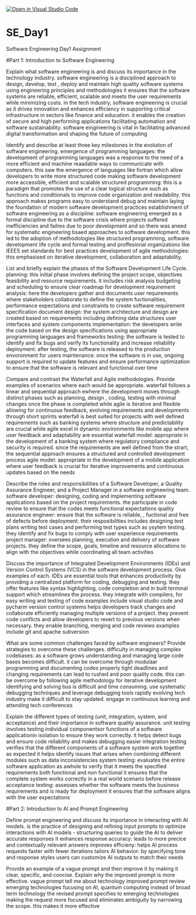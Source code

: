 [![Open in Visual Studio Code](https://classroom.github.com/assets/open-in-vscode-2e0aaae1b6195c2367325f4f02e2d04e9abb55f0b24a779b69b11b9e10269abc.svg)](https://classroom.github.com/online_ide?assignment_repo_id=18411116&assignment_repo_type=AssignmentRepo)
# SE_Day1
Software Engineering Day1 Assignment

#Part 1: Introduction to Software Engineering

Explain what software engineering is and discuss its importance in the technology industry.
software engineering is a disciplined approach to design, develop, test , deploy and maintain high quality software systems using engineering principles and methodologies
it ensures that the software systems are reliable, efficient, scalable and meets the user requirements while minimizing costs. in the tech industry, software engineering is crucial as it drives innovation and enhances efficiency in supporting critical infrastructure in sectors like finance and education. it enables the creation of secure and high performing applications facilitating automation and software sustainability. software eingineering is vital in facilitating advanced digital transformation and shaping the future of computing

Identify and describe at least three key milestones in the evolution of software engineering.
emergence of programming languages: the development of programming languages was a response to the need of a more efficient and machine reaadable ways to communicate with computers. this saw the emergence of languages like fortran which allow developers to write more structured code making software development more accessible, efficient and scalable
structured programming: this is a paradigm that promotes the use of a clear logical structure such as functions and conditionals to improve code organization and readability. this approach makes programs easy to understand debug and maintain laying the foundation of modern software development practices
establishment of software engineering as a discipline: software engineering emerged as a formal discipline due to the software crisis where projects suffered inefficiencies and failres due to poor development and so there was aneed for systematic engineering bsaed approaches to software development. this led to the adoption of methodologies like structured programming, software development life cycle and formal testing and proffesional organizations like IEEES set standards for best practices
development of agile methodologies: this emphasised on iterative development, collaboration and adaptability.

List and briefly explain the phases of the Software Development Life Cycle.
planning: this initial phase involves defining the project scope, objectives feasibility and resource requirements. it includes risk analysis budgeting and scheduling to ensure clear roadmap for development
requirement analysis: here the developers gather and documents user requirements where stakeholders collaborate to define the system fuctionalities, performance expectations and constraints to create software requirement specification document
design: the system architecture and design are created based on requirements including defining data structures user interfaces and system components
implementation: the developers write the code based on the design specifications using appropriate programming languages and frameworks
testing: the software is tested to identify and fix bugs and verify its functionality and increase reliability
deployment: after testing, the software is released to the production envoronment for users
maintenance: once the software is in use, ongoing support is required to update features and ensure performance optimization to ensure that the software is relevant and functional over time


Compare and contrast the Waterfall and Agile methodologies. Provide examples of scenarios where each would be appropriate.
waterfall follows a linear and sequential approach ewhere the development moves through distinct phases such as planning, design , coding, testing with minimal changes once the phase is completed while agile is iterative and flexible allowing for continuous feedback, evolving requirements and developments through short sprints
waterfall is best suited for projects  with well defined requirements such as banking systems where structure and predictability are crucial while agile excel in dynamic environments like mobile app where user feedback and adaptability are essential
waterfall model: appropriate in the development of a banking system where regulatory compliance and security is required. since the requirements are well defined from the strart, the sequential approach ensures a structured and controlled development process
agile model: appropriate in the development of a mobile application where user feedback is crucial for iterative improvements and continuous updates based on the needs

Describe the roles and responsibilities of a Software Developer, a Quality Assurance Engineer, and a Project Manager in a software engineering team.
software developer: designing, coding and implementing software applications based on the project requirements. the participate in code review to ensure that the codes meets functional expectations
quality assurance engineer: ensure that the software is reliable, , fuctional and free of defects before deployment. their resposibilities includes designing test plans writing test cases and performing test types such as ysytem testing. they identify and fix bugs to comply with user experience requirements
project manager: oversees planning, execution and delivery of software projects. they define the scope, goals, timeline and resource allocations to align with the objectives while coordinating all team activities

Discuss the importance of Integrated Development Environments (IDEs) and Version Control Systems (VCS) in the software development process. Give examples of each.
IDEs are essential tools that enhances productivity by providing a centralized platform for coding, debugging and testing. they offer features like syntax highlighting, code completion and in built terminal support which streamlines the process. they integrate with compilers, for easy writing and testing of code
examples include visual studio code and pycharm
version control systems helps developers track changes and collaborate efficiently managing multiple versions of a project. they prevent code conflicts and allow developers to revert to previous versions when necessary. they enable branching, merging and code reviews
examples include git and apache subversion

What are some common challenges faced by software engineers? Provide strategies to overcome these challenges.
difficulty in managing complex codebases: as a software grows understanding and managing large code bases becomes difficult.  it can be overcome through modulaar programming and documenting codes properly
tight deadlines and changing requirements can lead to rushed and poor quality code. this can be overcome by following agile methodology for iterative development
identifying and solving bus is difficult and time consuming. use systematic debugging techniques and leverage debugging tools
rapidly evolving tech industry make it difficult to stay updated. engage in continuous learning and attending tech conferences

Explain the different types of testing (unit, integration, system, and acceptance) and their importance in software quality assurance.
unit testing involves testing individual componentsor functions of a software applicationin isolation to ensure they work correctly. 
it helps detect bugs and ensure code reliability and makes debugging easier
integration testing verifies that the different components of a software system work together as expected
it helps identify issues that arises when combining different modules such as data inconsistencies
system testing: evaluates the entire software application as awhole to verify that it meets the specified requirements both functional and non functional
it ensures that the complete system works correctly in a real world scenario before release
acceptance testing: assesses whether the software meets the business requirements and is ready for deployment
it ensures that the software aligns with the user expectations

#Part 2: Introduction to AI and Prompt Engineering


Define prompt engineering and discuss its importance in interacting with AI models.
is the practice of designing and refining input prompts to optimize interactions with AI models - structuring queries to guide the AI to deliver accurate responses
it enhances response accuracy: leads to more precice and contextually relevant answers
improves efficieny:  helps AI process requests faster with fewer iterations
tailors AI behavior: by specifying tone and response styles users can customize AI outputs to match their needs

Provide an example of a vague prompt and then improve it by making it clear, specific, and concise. Explain why the improved prompt is more effective.
vague prompt 
tell me about technology
improved prompt
review emerging technologies fucusing on AI, quantum computing
instead of broad term technology the revised prompt specifies to emerging technologies making the request more focused and eliminates ambiguity by narrowing the scope. this makes it more effective
